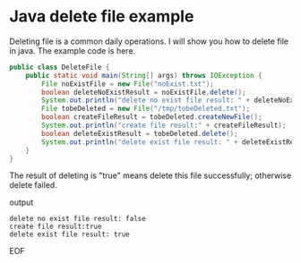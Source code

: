 # Java delete file example
Deleting file is a common daily operations. I will show you how to delete file in java. The example code is here.
```java
public class DeleteFile {
    public static void main(String[] args) throws IOException {
        File noExistFile = new File("noExist.txt");
        boolean deleteNoExistResult = noExistFile.delete();
        System.out.println("delete no exist file result: " + deleteNoExistResult);
        File tobeDeleted = new File("/tmp/tobeDeleted.txt");
        boolean createFileResult = tobeDeleted.createNewFile();
        System.out.println("create file result:" + createFileResult);
        boolean deleteExistResult = tobeDeleted.delete();
        System.out.println("delete exist file result: " + deleteExistResult);
    }
}
```
The result of deleting is "true" means delete this file successfully; otherwise delete failed.

output
```
delete no exist file result: false
create file result:true
delete exist file result: true
```

EOF